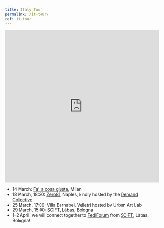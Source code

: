 ```yaml
---
title: Italy Tour
permalink: /it-tour/
ref: it-tour
---
```

<div class=flex>
	<iframe width=600px height=500px frameborder=0 allowfullscreen allow=geolocation src='https://umap.openstreetmap.fr/en/map/la-nostra-rete-tour_1188200?scaleControl=false&miniMap=false&scrollWheelZoom=true&zoomControl=null&editMode=disabled&moreControl=true&searchControl=null&tilelayersControl=null&embedControl=null&datalayersControl=null&onLoadPanel=none&captionBar=false&captionMenus=true&fullscreenControl=null&captionControl=null' style='border: solid 5px var(--color); max-width: 100%'></iframe>
</div>

- 14 March: <a href=https://falacosagiusta.org lang=it>Fa’ la cosa giusta</a>, Milan
- 18 March, 18:30: <a href=https://instagram.com/zero81occupato/ title='@zero81occupato on Instagram'>Zero81</a>, Naples, kindly hosted by the <a href=https://livellosegreto.it/@collettivodemand hreflang=it title='The collective’s profile in the Fediverse'>Demand Collective</a>
- 25 March, 17:00: <a href=https://osm.org/way/1120775726 title='Villa Bernabei on OpenStreetMap' lang=it>Villa Bernabei</a>, Velletri hosted by <a href=https://instagram.com/urbanartlab title='@urbanartlab on Instagram'>Urban Art Lab</a>
- 29 March, 15:00: <a href=https://municipiozero.it/scift/ lang=it>SCIFT</a>, Làbas, Bologna</li>
- 1–2 April: we will connect together to <a href=https://fediforum.org>FediForum</a> from <a href=https://municipiozero.it/scift/ lang=it>SCIFT</a>, Làbas, Bologna!</li>
